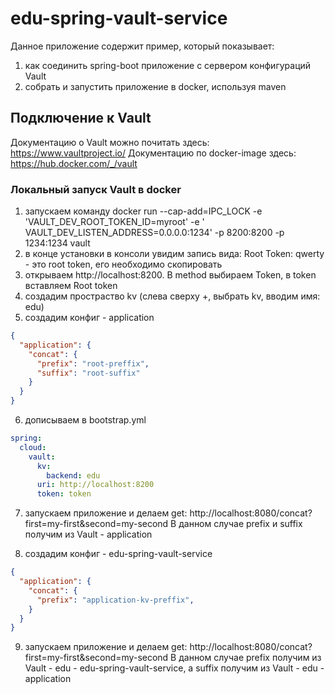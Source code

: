 # edu-spring-vault-service

Данное приложение содержит пример, который показывает:

1) как соединить spring-boot приложение с сервером конфигураций Vault
2) собрать и запустить приложение в docker, используя maven

## Подключение к Vault

Документацию о Vault можно почитать здесь: https://www.vaultproject.io/
Документацию по docker-image здесь: https://hub.docker.com/_/vault

### Локальный запуск Vault в docker

1) запускаем команду docker run --cap-add=IPC_LOCK -e 'VAULT_DEV_ROOT_TOKEN_ID=myroot' -e '
   VAULT_DEV_LISTEN_ADDRESS=0.0.0.0:1234' -p 8200:8200 -p 1234:1234 vault
2) в конце установки в консоли увидим запись вида: Root Token: qwerty - это root token, его необходимо скопировать
3) открываем http://localhost:8200. В method выбираем Token, в token вставляем Root token
4) создадим простраство kv (слева сверху +, выбрать kv, вводим имя: edu)
5) создадим конфиг - application

```json
{
  "application": {
    "concat": {
      "prefix": "root-preffix",
      "suffix": "root-suffix"
    }
  }
}
```
6) дописываем в bootstrap.yml
```yaml
spring:
  cloud:
    vault:
      kv:
        backend: edu
      uri: http://localhost:8200
      token: token
```
7) запускаем приложение и делаем get: http://localhost:8080/concat?first=my-first&second=my-second
В данном случае prefix и suffix получим из Vault - application
   
8) создадим конфиг - edu-spring-vault-service

```json
{
  "application": {
    "concat": {
      "prefix": "application-kv-preffix",
    }
  }
}
```

9) запускаем приложение и делаем get: http://localhost:8080/concat?first=my-first&second=my-second
В данном случае prefix получим из Vault - edu - edu-spring-vault-service, 
а suffix получим из Vault - edu - application